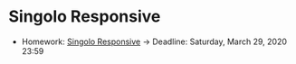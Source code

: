# Singolo Responsive

- Homework: [Singolo Responsive](https://BertFrontEnd.github.io/singolo/index.html) -> Deadline: Saturday, March 29, 2020 23:59
